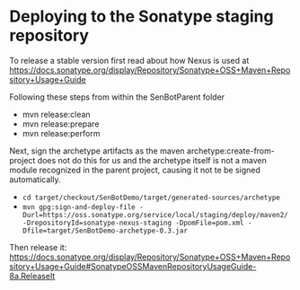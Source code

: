 Deploying to the Sonatype staging repository
====
To release a stable version first read about how Nexus is used at https://docs.sonatype.org/display/Repository/Sonatype+OSS+Maven+Repository+Usage+Guide 

Following these steps from within the SenBotParent folder

* mvn release:clean
* mvn release:prepare
* mvn release:perform

Next, sign the archetype artifacts as the maven archetype:create-from-project does not do this for us and the archetype itself is not a maven module recognized in the parent project, causing it not te be signed automatically.

* ```cd target/checkout/SenBotDemo/target/generated-sources/archetype```
* ```mvn gpg:sign-and-deploy-file -Durl=https://oss.sonatype.org/service/local/staging/deploy/maven2/ -DrepositoryId=sonatype-nexus-staging -DpomFile=pom.xml -Dfile=target/SenBotDemo-archetype-0.3.jar```

Then release it: https://docs.sonatype.org/display/Repository/Sonatype+OSS+Maven+Repository+Usage+Guide#SonatypeOSSMavenRepositoryUsageGuide-8a.ReleaseIt